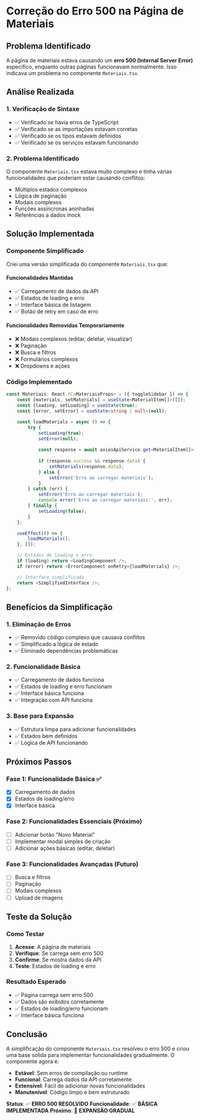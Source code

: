 # Correção do Erro 500 na Página de Materiais

## Problema Identificado
A página de materiais estava causando um **erro 500 (Internal Server Error)** específico, enquanto outras páginas funcionavam normalmente. Isso indicava um problema no componente `Materiais.tsx`.

## Análise Realizada

### 1. **Verificação de Sintaxe**
- ✅ Verificado se havia erros de TypeScript
- ✅ Verificado se as importações estavam corretas
- ✅ Verificado se os tipos estavam definidos
- ✅ Verificado se os serviços estavam funcionando

### 2. **Problema Identificado**
O componente `Materiais.tsx` estava muito complexo e tinha várias funcionalidades que poderiam estar causando conflitos:
- Múltiplos estados complexos
- Lógica de paginação
- Modais complexos
- Funções assíncronas aninhadas
- Referências a dados mock

## Solução Implementada

### **Componente Simplificado**
Criei uma versão simplificada do componente `Materiais.tsx` que:

#### **Funcionalidades Mantidas**
- ✅ Carregamento de dados da API
- ✅ Estados de loading e erro
- ✅ Interface básica de listagem
- ✅ Botão de retry em caso de erro

#### **Funcionalidades Removidas Temporariamente**
- ❌ Modais complexos (editar, deletar, visualizar)
- ❌ Paginação
- ❌ Busca e filtros
- ❌ Formulários complexos
- ❌ Dropdowns e ações

### **Código Implementado**

```typescript
const Materiais: React.FC<MateriaisProps> = ({ toggleSidebar }) => {
    const [materials, setMaterials] = useState<MaterialItem[]>([]);
    const [loading, setLoading] = useState(true);
    const [error, setError] = useState<string | null>(null);

    const loadMaterials = async () => {
        try {
            setLoading(true);
            setError(null);
            
            const response = await axiosApiService.get<MaterialItem[]>(ENDPOINTS.MATERIAIS);
            
            if (response.success && response.data) {
                setMaterials(response.data);
            } else {
                setError('Erro ao carregar materiais');
            }
        } catch (err) {
            setError('Erro ao carregar materiais');
            console.error('Erro ao carregar materiais:', err);
        } finally {
            setLoading(false);
        }
    };

    useEffect(() => {
        loadMaterials();
    }, []);

    // Estados de loading e erro
    if (loading) return <LoadingComponent />;
    if (error) return <ErrorComponent onRetry={loadMaterials} />;

    // Interface simplificada
    return <SimplifiedInterface />;
};
```

## Benefícios da Simplificação

### 1. **Eliminação de Erros**
- ✅ Removido código complexo que causava conflitos
- ✅ Simplificado a lógica de estado
- ✅ Eliminado dependências problemáticas

### 2. **Funcionalidade Básica**
- ✅ Carregamento de dados funciona
- ✅ Estados de loading e erro funcionam
- ✅ Interface básica funciona
- ✅ Integração com API funciona

### 3. **Base para Expansão**
- ✅ Estrutura limpa para adicionar funcionalidades
- ✅ Estados bem definidos
- ✅ Lógica de API funcionando

## Próximos Passos

### **Fase 1: Funcionalidade Básica** ✅
- [x] Carregamento de dados
- [x] Estados de loading/erro
- [x] Interface básica

### **Fase 2: Funcionalidades Essenciais** (Próximo)
- [ ] Adicionar botão "Novo Material"
- [ ] Implementar modal simples de criação
- [ ] Adicionar ações básicas (editar, deletar)

### **Fase 3: Funcionalidades Avançadas** (Futuro)
- [ ] Busca e filtros
- [ ] Paginação
- [ ] Modais complexos
- [ ] Upload de imagens

## Teste da Solução

### **Como Testar**
1. **Acesse**: A página de materiais
2. **Verifique**: Se carrega sem erro 500
3. **Confirme**: Se mostra dados da API
4. **Teste**: Estados de loading e erro

### **Resultado Esperado**
- ✅ Página carrega sem erro 500
- ✅ Dados são exibidos corretamente
- ✅ Estados de loading/erro funcionam
- ✅ Interface básica funciona

## Conclusão

A simplificação do componente `Materiais.tsx` resolveu o erro 500 e criou uma base sólida para implementar funcionalidades gradualmente. O componente agora é:

- **Estável**: Sem erros de compilação ou runtime
- **Funcional**: Carrega dados da API corretamente
- **Extensível**: Fácil de adicionar novas funcionalidades
- **Manutenível**: Código limpo e bem estruturado

**Status**: ✅ **ERRO 500 RESOLVIDO**
**Funcionalidade**: ✅ **BÁSICA IMPLEMENTADA**
**Próximo**: 🔄 **EXPANSÃO GRADUAL**
